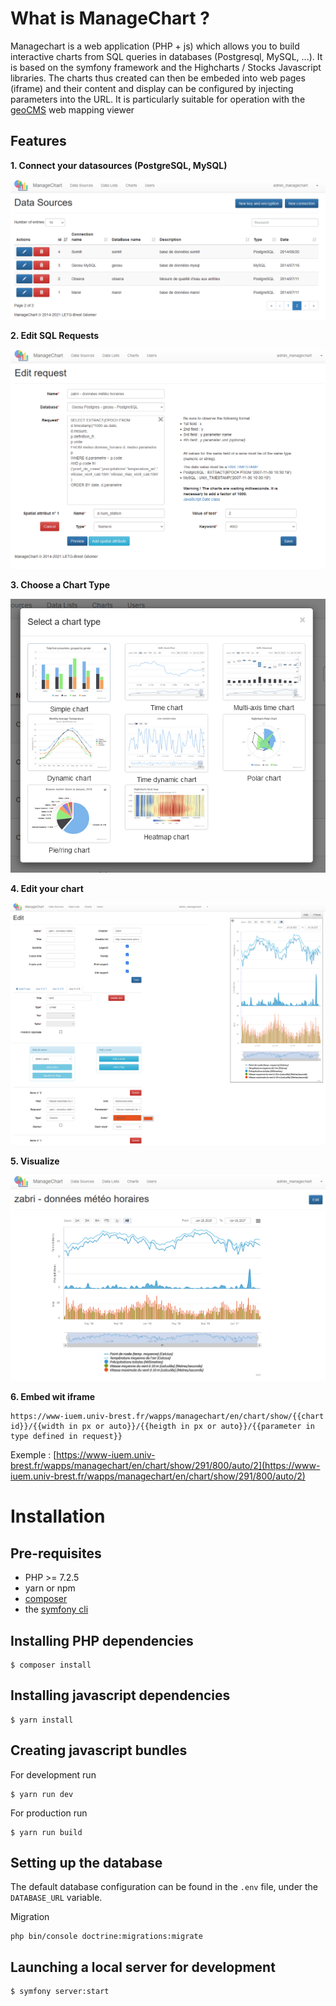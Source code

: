 
# What is ManageChart ?

Managechart is a web application (PHP + js) which allows you to build interactive charts from SQL queries in databases (Postgresql, MySQL, ...). It is based on the symfony framework and the Highcharts / Stocks Javascript libraries.
The charts thus created can then be embeded into web pages (iframe) and their content and display can be configured by injecting parameters into the URL.
It is particularly suitable for operation with the [geoCMS](https://github.com/LETG/geocms) web mapping viewer

## Features

**1. Connect your datasources (PostgreSQL, MySQL)**

![DataSources](Readme_img/DataSources.PNG)

**2. Edit SQL Requests**

![EditRequest](Readme_img/EditRequest.PNG)

**3. Choose a Chart Type**

![ChartsType](Readme_img/ChartsType.PNG)

**4. Edit your chart**

![EditChart](Readme_img/EditChart.PNG)

**5. Visualize**

![Chart](Readme_img/Chart.PNG)

**6. Embed wit iframe**


```
https://www-iuem.univ-brest.fr/wapps/managechart/en/chart/show/{{chart id}}/{{width in px or auto}}/{{heigth in px or auto}}/{{parameter in type defined in request}}
```


Exemple : [https://www-iuem.univ-brest.fr/wapps/managechart/en/chart/show/291/800/auto/2](https://www-iuem.univ-brest.fr/wapps/managechart/en/chart/show/291/800/auto/2)

# Installation

## Pre-requisites

- PHP >= 7.2.5
- yarn or npm
- [composer](https://getcomposer.org/download/)
- the [symfony cli](https://symfony.com/download)

## Installing PHP dependencies

```
$ composer install
```

## Installing javascript dependencies

```
$ yarn install
```

## Creating javascript bundles

For development run

```
$ yarn run dev
```

For production run

```
$ yarn run build
```

## Setting up the database

The default database configuration can be found in the `.env` file, under the
`DATABASE_URL` variable.

Migration
```
php bin/console doctrine:migrations:migrate
```
## Launching a local server for development

```
$ symfony server:start
```
